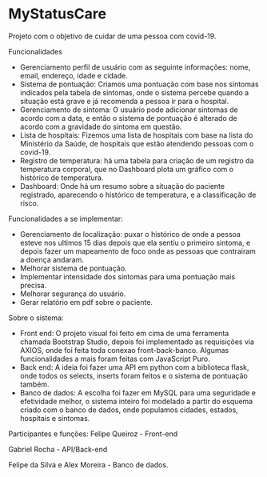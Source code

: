 # MyStatusCare
Projeto com o objetivo de cuidar de uma pessoa com covid-19.

Funcionalidades
 - Gerenciamento perfil de usuário com as seguinte informações: nome, email, endereço, idade e cidade.
 - Sistema de pontuação: Criamos uma pontuação com base nos sintomas indicados pela tabela de sintomas, onde o sistema percebe quando a situação está grave e já recomenda a pessoa ir para o hospital.
 - Gerenciamento de sintoma: O usuário pode adicionar sintomas de acordo com a data, e então o sistema de pontuação é alterado de acordo com a gravidade do sintoma em questão.
 - Lista de hospitais: Fizemos uma lista de hospitais com base na lista do Ministério da Saúde, de hospitais que estão atendendo pessoas com o covid-19.
 - Registro de temperatura: há uma tabela para criação de um registro da temperatura corporal, que no Dashboard plota um gráfico com o histórico de temperatura.
 - Dashboard: Onde há um resumo sobre a situação do paciente registrado, aparecendo o histórico de temperatura, e a classificação de risco.
 
 Funcionalidades a se implementar:
 - Gerenciamento de localização: puxar o histórico de onde a pessoa esteve nos ultimos 15 dias depois que ela sentiu o primeiro sintoma, e depois fazer um mapeamento de foco onde as pessoas que contrairam a doença andaram.
 - Melhorar sistema de pontuação.
 - Implementar intensidade dos sintomas para uma pontuação mais precisa.
 - Melhorar segurança do usuário.
 - Gerar relatório em pdf sobre o paciente.
 
 Sobre o sistema:
 - Front end: O projeto visual foi feito em cima de uma ferramenta chamada Bootstrap Studio, depois foi implementado as requisições via AXIOS, onde foi feita toda conexao front-back-banco. Algumas funcionalidades a mais foram feitas com JavaScript Puro.
 - Back end: A ideia foi fazer uma API em python com a biblioteca flask, onde todos os selects, inserts foram feitos e o sistema de pontuação também.
 - Banco de dados: A escolha foi fazer em MySQL para uma seguridade e efetividade melhor, o sistema inteiro foi modelado a partir do esquema criado com o banco de dados, onde populamos cidades, estados, hospitais e sintomas.

Participantes e funções:
 Felipe Queiroz - Front-end

 Gabriel Rocha - API/Back-end

 Felipe da Silva e Alex Moreira - Banco de dados.
